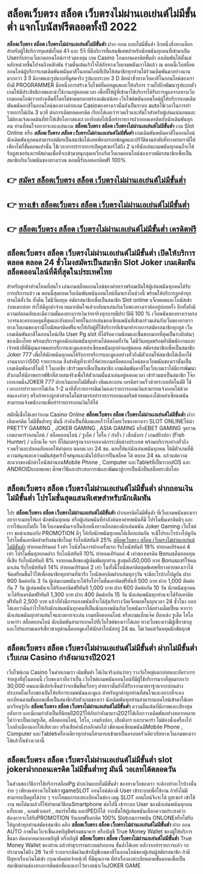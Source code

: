 # สล็อตเว็บตรง สล็อต เว็บตรงไม่ผ่านเอเย่นต์ไม่มีขั้นต่ำ  แจกโบนัสฟรีตลอดทั้งปี 2022

**สล็อตเว็บตรง สล็อต เว็บตรงไม่ผ่านเอเย่นต์ไม่มีขั้นต่ำ** ฝาก-ถอน แบบไม่มีขั้นต่ำ  อีกหนึ่งสิ่งทางเลือกสำหรับผู้ใช้บริการยุคสมัยใหม่ 4จี และ 5จี ที่มีบริการที่แสนพิเศษสำหรับนักพนันทุกคนที่เข้ามาเปิด Userกับทางเว็บเกมออนไลน์เราร่วมลงทุน เกม Casino  โอนถอนเครดิตขั้นต่ำ ลงเดิมพันได้ตั้งแต่ หลักหน่วยขึ้นไปจนถึงหลักพัน ร่วมตื่นเต้นเร้าใจได้กับทางเว็บเกมพนันเราได้แล้ว ณ ตอนนี้เว็บสล็อตออนไลน์ผู้บริการเกมเดิมพันพนันคาสิโนออนไลน์ที่เปิดให้สมาชิกทุกท่านได้ร่วมเดิมพันมาอย่างนานมากกว่า 3 ปี มีภาพและรูปแบบที่ดูสมจริง รูปแบบระบบ 3 D
มิหนำซ้ำทางเว็บคาสิโนออนไลน์ของเรายังมี  PROGRAMMER มือหนึ่งการสร้างเว็บไซต์ที่คอยดูแลและให้บริการ  รวมไปถึงพัฒนารูปแบบตัวเกมให้มีประสิทธิภาพและน่าใช้งานอยู่ตลอดเวลา เพื่อที่ให้ผู้ที่เข้ามาใช้บริการได้รับการดูแลจากทางเว็บเกมออนไลน์เราอย่างเต็มที่โดยไม่ขาดตกบกพร่องแม้แต่น้อย เว็บไซต์พนันออนไลน์ผู้ให้บริการเกมเดิมพันพนันคาสิโนออนไลน์ของทางค่ายเกม Casioของทางเรานั้นยังเป็นระบบ autoใช้เวลาในการทำรายการไม่เกิน 3 นาที ต่อการเติมยอดเครดิต เรียกได้เลยว่ารวดเร็วและทันใจสำหรับผู้เล่นแน่นอนและไม่ต้องแจ้งแอดมินที่ทำให้เสียโอกาสและเวลาอีกต่อไปเมื่อทำรายการฝากยอดเครดิตกับนักเดิมพันทุกคน
ท่านที่สนใจอยากจะลองเล่นเกม **สล็อตเว็บตรง สล็อต เว็บตรงไม่ผ่านเอเย่นต์ไม่มีขั้นต่ำ** เกม Slot Online หรือ ***สล็อตเว็บตรง สล็อต เว็บตรงไม่ผ่านเอเย่นต์ไม่มีขั้นต่ำ*** เกมเดิมพันพนันคาสิโนออนไลน์นักเดิมพันทุกคนสามารถสมัครเป็นสมาชิกได้เลยเพียงกรอกข้อมูลและปรัวัติตามลำดับที่ทางค่ายเรามีให้เพียงไม่กี่ขั้นตอนเท่านั้น ใช้เวลาการทำรายการเปิดยูสเซอร์ไม่ถึง 2 นาทีนักเล่นเกมพนันทุกคนก็จะได้รับยูสเซอร์และรหัสผ่านเพื่อที่จะเข้ามาสนุกสุดเหวี่ยงกับเว็บเกมออนไลน์ของเราสมัครสมาชิกเพื่อเป็นสมาชิกกับเว็บพนันของทางเราณ ตอนนี้รับเลยเครดิตฟรี 100%

## 👉 [สมัคร สล็อตเว็บตรง สล็อต เว็บตรงไม่ผ่านเอเย่นต์ไม่มีขั้นต่ำ](https://archa888.com/)
## 👉 [ทางเข้า สล็อตเว็บตรง สล็อต เว็บตรงไม่ผ่านเอเย่นต์ไม่มีขั้นต่ำ](https://archa888.com/)
## 👉 [สล็อตเว็บตรง สล็อต เว็บตรงไม่ผ่านเอเย่นต์ไม่มีขั้นต่ำ เครดิตฟรี](https://archa888.com/)

## สล็อตเว็บตรง สล็อต เว็บตรงไม่ผ่านเอเย่นต์ไม่มีขั้นต่ำ เปิดให้บริการตลอด ตลอด 24 ชั่วโมงสมัครเป็นสมาชิก Slot Joker เกมเดิมพันสล็อตออนไลน์ที่ดีที่สุดในประเทศไทย

สำหรับลูกค้าท่านไหนที่สนใจ เล่นเกมสล็อตออนไลน์ของค่ายเราพร้อมเปิดให้ผู้เล่นพนันทุกคนได้รับการบริการแล้ว ณ ตอนนี้สุดยอดเว็บเดิมพันพนันออนไลน์ที่มาแรงในช่วงนี้ พร้อมให้บริการลูกค้าทุกท่านได้ทั้งวัน ทั้งคืน ไม่มีวันหยุด สมัครสมาชิกเพื่อเป็นสมาชิก Slot online แจ็กพอตและโบนัสเข้าง่ายแตกบ่อย ทำให้มีลูกค้าจำนวนมากติดใจแล้วกลับมาเล่นกับเว็บของทางเราต่ออยู่บ่อยครั้ง อีกทั้งยังมีความปลอดภัยและมีความมั่นคงทางการเงินจ่ายจริงทุกบาทมีประวัติดี 100 % เว็บพนันของทางเราครบวงจรและครอบคลุมที่สุดและยังตอบโจทย์ในการเล่นของเซียนพนันที่เข้ามาร่วมเล่นกับเว็บของทางเรา
ทางเว็บเกมของเรามีโบนัสเครดิตฟรีแจกให้กับผู้ที่ใช้บริการที่เข้ามาทำรายการสมัครสมาชิกทุกยูส เว็บเกมเดิมพันคาสิโนออนไลน์เปิด User Pg slot ที่ได้รับความนิยมและชื่นชอบมากที่สุดเป็นระดับต้นๆของเมืองไทย พร้อมบริการดูแลนักเล่นพนันทุกท่านได้ตลอดทั้งวัน ไม่มีวันหยุดพร้อมยังมีพนักงานและเจ้าหน้าที่ที่มีคุณภาพคอยบริการและดูแลเหล่าเซียนพนันทุกท่านอยู่ตลอด สมัครสมาชิกเพื่อเป็นสมาชิก Joker 777 เพื่อให้นักพนันทุกคนได้รับการบริการและดูแลอย่างทั่วถึงมีตัวเกมให้สมาชิกได้เลือกใช้งานมากกว่า500 รายการเกม
สิ่งสำคัญที่จะทำให้ค่ายเกมสล็อตออนไลน์ของเว็บพนันของเรานั้นเป็นเกมเดิมพันคาสิโนที่ 1 ในเอเชีย เข้าร่วมมาเพื่อเป็นสมาชิก  เกมเดิมพันคาสิโนเว็บเกมเราได้มีการพัฒนาตัวเกมให้มีภาพกราฟฟิกที่สวยสมจริงเพื่อให้ตัวเกมนั้นน่าเล่นอยู่ตลอดเวลา เข้าร่วมมาเป็นสมาชิก โจ๊กเกอเกมมิ่งJOKER 777 ฝากเงินแบบไม่มีขั้นต่ำ เติมและถอน เครดิตรวดเร็วด้วยระบบอัตโนมัติ ใช้เวลาการทำรายการไม่เกิน 1-2 นาทีทั้งรายการเติมเงินและรายการถอนเงินสามารถแจ้งถอนได้ด้วยตนเองง่ายๆ หรือถ้าหากลูกค้าท่านใดไม่สามารถทำรายการถอนเคดริตด้วยตนเองได้เหล่าเซียนพนันสามารถแจ้งพนักงานเพื่อทำรายการถอนเงินให้ได้

สมัยนี้เชื่อได้เลยว่าเกม  Casino Online **สล็อตเว็บตรง สล็อต เว็บตรงไม่ผ่านเอเย่นต์ไม่มีขั้นต่ำ** ฝากเติมเครดิต ไม่มีขั้นต่ำทรู มันนี่ กำลังเป็นที่นิยมเลยก็ว่าได้โดยเว็บของทางเรา SLOT ONLINEได้นำ PRETTY GAMING , JOKER GAMING , ASIA GAMING หรือEBET GAMING จุดรวมเกมบาคาร่าออนไลน์ / สล็อตออนไลน์ / รูเล็ต / ไฮโล / กำถั่ว / เสือมังกร / เกมส์ยิงปลา (Fish Hunter) / แบ็กแจ็ค ฯลฯ ที่ได้มาตรฐานจากจากองค์กรระดับต่างประเทศ พร้อมบริการอย่างทั่วถึงรวดเร็วและปลอดภัยคอยให้คำตอบ ตลอดเวลา 24 ชม. มอบให้แก่นักเล่นพนันทุกคน ได้มีตัวเกมที่มีความสนุกและความมันส์สุดเร้าใจสนุกและมันไปกับการปั่นสล็อต ได้ ตลอด 24 ชม. แล้วแต่ความสะดวกของนักล่าโบนัสผ่านบนMobile Phone , Computer และTabletที่เป็นระบบIOS และ ANDROIDแบบพกพา ศึกษาวิธีและประสบการณ์และพัฒนาสู่การเป็นนักปั่นสล็อตระดับโลก

## สล็อตเว็บตรง สล็อต เว็บตรงไม่ผ่านเอเย่นต์ไม่มีขั้นต่ำ ฝากถอนเงินไม่มีขั้นต่ำ โปรโมชั่นสุดแสนพิเศษสำหรับนักเดิมพัน

โปร **สล็อตเว็บตรง สล็อต เว็บตรงไม่ผ่านเอเย่นต์ไม่มีขั้นต่ำ** ฝากเครดิตไม่มีขั้นต่ำ ที่เว็บเกมพนันของเราอยากจะมอบให้แก่  นักพนันทุกคน หรือผู้เล่นพนันที่กำลังค้นหาค่ายพนันที่มี โปรโมชั่นเครดิตดีๆ และการให้แบบไม่กั๊ก ให้เว็บเกมพนันเราเป็นอีกหนึ่งทางเลือกของนักเล่นพนัน Joker Gaming เว็บไซต์เรา ขอนำเสนอกับ PROMOTION ดีๆ ให้กับนักพนันทุกคนได้เลือกเล่นกัน จะมีโปรอะไรบ้างไปดูกัน
โปรโมชั่นเครดิตสำหรับสมาชิกใหม่ รับโบนัสทันที 25% [สล็อตเว็บตรง สล็อต เว็บตรงไม่ผ่านเอเย่นต์ไม่มีขั้นต่ำ](https://archa888.com/) ทำยอดเทิร์นแค่ 1 เท่า
โบนัสในการฝากครั้งแรก รับโบนัสทันที 19% ทำยอดเทิร์นแค่ 4 เท่า
โปรโมชั่นทุกยอดฝาก รับโบนัสทันที 10% ทำยอดเทิร์นแค่ 4 เท่าของเครดิต
Bonusคืนยอดทุนที่เสีย รับโบนัสทันที 8% จากยอดเสียของผู้เดิมพันทุกท่าน สูงสุดถึง50,000 บาท
Bonusแชร์ให้คนมาเล่น รับโบนัสทันที 14% ทำยอดเทิร์นแค่ 2 เท่า
ในทั้งนี้โบนัสเครดิตสุดพิเศษที่ทางค่ายของเราได้จัดเตรียมขึ้นไว้ให้เพื่อสมาชิกทุกท่านที่น่ารัก โบนัสเครดิตฝากเล่นทุกๆวัน จะมีอะไรบ้างไปดูกัน
ฝาก 900 ติดต่อกัน 3 วัน ผู้เล่นเกมพนันจะได้รับโปรโมชั่นเครดิตฟรีทันที 500 บาท
ฝาก 1,000 ติดต่อกัน 7 วัน ผู้เล่นพนันจะได้รับเครดิตฟรีทันที 1,000 บาท
ฝาก 600 ติดต่อกัน 10 วัน นักพนันทุกคนจะได้รับเครดิตฟรีทันที 1,300 บาท
ฝาก 400 ติดต่อกัน 15 วัน นักเล่นพนันทุกท่านจะได้รับเครดิตฟรีทันที 2,500 บาท
แล้วก็ยังมีการแทงพนันที่จะได้ลุ้นรับรางวัลแจ็กพอตในทุกเวลา 24 ชั่วโมง บอกได้เลยว่าคืนกำไรให้กับนักเล่นพนันทุกคนที่เป็นนักแทงพนันกับเว็บพนันเราได้อย่างเต็มเปี่ยม หากว่านักเล่นพนันทุกท่านสนใจและอยากจะเล่น เกมสล็อตออนไลน์ หรือเกมแบ็กแจ๊ค ป๊อกเด้ง รูเล็ต ไฮโล บาคาร่า สล็อตออนไลน์ นักเดิมพันสามารถกดไปที่เว็บไซต์ของเราได้เลย ทางเว็บของเรามีผู้เชี่ยวชาญและโปรแกรมเมอร์เชี่ยวชาญด้านนี้คอยดูแลให้นักล่าโบนัสอยู่ 24 ชม. ไม่เว้นแต่วันหยุดนักขัตฤกษ์

## สล็อตเว็บตรง สล็อต เว็บตรงไม่ผ่านเอเย่นต์ไม่มีขั้นต่ำ ฝากไม่มีขั้นต่ำ  เว็บเกม Casino กำลังมาแรงปี2021

เว็บไซต์เกม Casino ในค่ายเกมเรา เติมขั้นต่ำ ได้เงินจริงเล่นง่ายๆ รางวัลใหญ่แตกบ่อยและอัตราการจ่ายสูงที่สุในตอนนี้ เว็บของเราถือว่าเป็น เว็บไซต์เกมพนันออนไลน์ที่มีผู้ใช้บริการมากที่สุดมากกว่า 30,000 คนและมีเปอร์เซ็นต์ว่าจะเพิ่มขึ้นเรื่อยๆ ค่ายเรานั้นยังได้รับจากมาตราฐานจากบ่อนต่างประเทศในเรื่องของเปิดให้บริการเกมพนันและดูแล สำหรับลูกค้าทุกท่านที่สนใจและอยากที่จะลงทะเบียนตามขั้นตอนเพื่อเป็นสมาชิกกับตัวเกมของเรา นักเดิมพันทุกท่านสามารถแอดไลน์เข้ามาได้เลย
	มาเรียนรู้กับ **สล็อตเว็บตรง สล็อต เว็บตรงไม่ผ่านเอเย่นต์ไม่มีขั้นต่ำ** ความตื่นเต้นที่มีภาพและเสียงสุดอลังการ และมีเกมกำลังเป็นที่นิยมปี2021ให้กับกำลังมาแรง2021ได้เลือกวางเดิมพันอย่างหลากหลาย  ไม่ว่าจะเป็นเกมรูเล็ต, สล็อตออนไลน์, ไฮโล, เกมยิงปลา, เสือมังกร และบาคาร่า ไม่ต้องนั่งเครื่องไปไกลถึงเมืองนอกให้เสียเวลา หรือเสียค่านั่งรถอีกต่อไป เพียงแค่เซียนพนันมีMobile Phone , Computer และTabletเครื่องเดียวทุกท่านก็สามารถเข้ามาเป็นครอบครัวเดียวกับทางเว็บเกมของเราได้แล้วในช่วงเวลานี้

## สล็อตเว็บตรง สล็อต เว็บตรงไม่ผ่านเอเย่นต์ไม่มีขั้นต่ำ slot jokerฝากถอนเครดิต ไม่มีขั้นต่ำทรู มันนี่ วอเลทได้ตลอดวัน

ในส่วนของวิธีการใช้บริการสล็อตPg ฝากเงินแบบไม่มีขั้นต่ำ ของทางเว็บของเรา จะต้องทำอะไรบ้างนั้น ง่าย ๆ เพียงแค่ทางเว็บไซต์เราgameSLOT ออนไลน์ต้องมี User เข้าระบบเพื่อใช้งาน ถ้ายังไม่มีสามารถเปิดยูสได้ง่าย ๆ จากโหมดการลงทะเบียนในช่อง เมนู SLOT ออนไลน์จึงจะได้ ยูสเซอร์ เข้าใช้งาน พอได้มาแล้วก็ให้ทำตามวิธีบนSmartphone ต่อไปนี้
เข้าระบบ User  ของนักเล่นพนันทุกคน แท็บเลต , คอมพิวเตอร์ , สมาร์ทโฟน และiPEDก็ได้
จากนั้นให้ผู้เล่นพนันเลือกความประสงค์ว่า ต้องการจะได้รับPROMOTION รับเลยฟรีเครดิต 100% Slotเกมการพนัน ONLONEหรือไม่รับ
ให้ลูกค้าทุกท่านสมัครสมาชิก คลิก **สล็อตเว็บตรง สล็อต เว็บตรงไม่ผ่านเอเย่นต์ไม่มีขั้นต่ำ** ฝาก ถอน AUTO ภาพในเว็บจะขึ้นเลขบัญชีพร้อมธนาคาร หรือบัญชี True Money Wallet ของผู้ให้บริการขึ้นมา
คัดลอกหมายเลขบัญชี หรือบัญชี **สล็อตเว็บตรง สล็อต เว็บตรงไม่ผ่านเอเย่นต์ไม่มีขั้นต่ำ** True Money Wallet ของท่าน แล้วทำธุรกรรมระบบฝากถอน ขั้นต่ำได้เลย
หลังจากทำรายการแล้ว รอประมาณไม่ถึง 26 วินาที ระบบจะเติมเงินเข้าบัญชีเกมคาสิโนออนไลน์ของผู้เล่นผู้สมัครสมาชิก
ถ้ามีปัญหาเรื่องเงินไม่เข้า กรุณาติดต่อเจ้าหน้าที่ ที่มีคุณภาพ ที่ทำเรื่องลงทะเบียนตามขั้นตอนเพื่อเป็นสมาชิกผ่านช่องทางการติดต่อที่แนบเอาไว้ทางหน้าเว็บJOKER GAME


